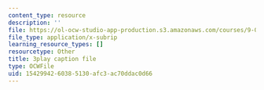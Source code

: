 ```yaml
---
content_type: resource
description: ''
file: https://ol-ocw-studio-app-production.s3.amazonaws.com/courses/9-00sc-introduction-to-psychology-fall-2011/1542994260385130afc3ac70ddac0d66_z9XQpjNgeBI.vtt
file_type: application/x-subrip
learning_resource_types: []
resourcetype: Other
title: 3play caption file
type: OCWFile
uid: 15429942-6038-5130-afc3-ac70ddac0d66
---
```

